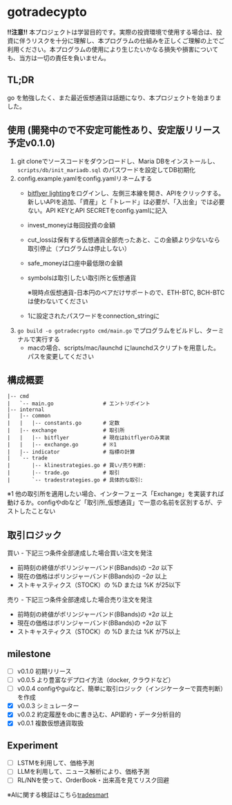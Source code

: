 # gotradecypto

**!!注意!!** 本プロジェクトは学習目的です。実際の投資環境で使用する場合は、投資に伴うリスクを十分に理解し、本プログラムの仕組みを正しくご理解の上でご利用ください。本プログラムの使用により生じたいかなる損失や損害についても、当方は一切の責任を負いません。

## TL;DR
go を勉強したく、また最近仮想通貨は話題になり、本プロジェクトを始まりました。

## 使用 (開発中ので不安定可能性あり、安定版リリース予定v0.1.0)
1. git cloneでソースコードをダウンロードし、Maria DBをインストールし、 `scripts/db/init_mariadb.sql` のパスワードを設定してDB初期化
2. config.example.yamlをconfig.yamlリネームする
   - [bitflyer lighting](https://lightning.bitflyer.com/)をログインし、左側三本線を開き、APIをクリックする。新しいAPIを追加、「資産」と「トレード」は必要が、「入出金」では必要ない。API KEYとAPI SECRETをconfig.yamlに記入
   - invest_moneyは毎回投資の金額
   - cut_lossは保有する仮想通貨全部売ったあと、この金額より少ないなら取引停止（プログラムは停止しない）
   - safe_moneyは口座中最低限の金額
   - symbolsは取引したい取引所と仮想通貨
    
     ※現時点仮想通貨-日本円のペアだけサポートので、ETH-BTC, BCH-BTCは使わないてください
   - 1に設定されたパスワードをconnection_stringに
4. `go build -o gotradecrypto cmd/main.go` でプログラムをビルドし、ターミナルで実行する
   - macの場合、scripts/mac/launchd にlaunchdスクリプトを用意した。パスを変更してください

## 構成概要

```
|-- cmd
|   `-- main.go                # エントリポイント
|-- internal
|   |-- common
|   |   |-- constants.go       # 定数
|   |-- exchange               # 取引所
|   |   |-- bitflyer           # 現在はbitflyerのみ実装
|   |   |-- exchange.go        # ※1
|   |-- indicator              # 指標の計算
|   `-- trade
|       |-- klinestrategies.go # 買い/売り判断:
|       |-- trade.go           # 取引 
|       `-- tradestrategies.go # 具体的な取引:
```

※1 他の取引所を適用したい場合、インターフェース「Exchange」を実装すれば動けるか。configやdbなど「取引所_仮想通貨」で一意の名前を区別するが、テストしたことない


## 取引ロジック
買い - 下記三つ条件全部達成した場合買い注文を発注

- 前時刻の終値がボリンジャーバンド(BBands)の $-2\sigma$ 以下
- 現在の価格はボリンジャーバンド(BBands)の $-2\sigma$ 以上
- ストキャスティクス（STOCK）の %D または %K が25以下

売り - 下記三つ条件全部達成した場合売り注文を発注

- 前時刻の終値がボリンジャーバンド(BBands)の $+2\sigma$ 以上
- 現在の価格はボリンジャーバンド(BBands)の $+2\sigma$ 以下
- ストキャスティクス（STOCK）の %D または %K が75以上

## milestone
- [ ] v0.1.0 初期リリース
- [ ] v0.0.5 より豊富なデプロイ方法（docker, クラウドなど）
- [ ] v0.0.4 configやguiなど、簡単に取引ロジック（インジケーターで買売判断）を作成
- [x] v0.0.3 シミュレーター
- [x] v0.0.2 約定履歴をdbに書き込む、API節約・データ分析目的
- [x] v0.0.1 複数仮想通貨取扱

## Experiment
- [ ] LSTMを利用して、価格予測 
- [ ] LLMを利用して、ニュース解析により、価格予測
- [ ] RL/NNを使って、OrderBook・出来高を見てリスク回避

※AIに関する検証はこちら[tradesmart](https://github.com/ichimei0125/tradesmart)
